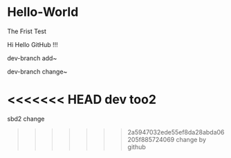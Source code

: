 # Hello-World
The Frist Test

Hi Hello GitHub !!!

dev-branch add~

dev-branch change~

<<<<<<< HEAD
dev too2
=======
sbd2 change
>>>>>>> 2a5947032ede55ef8da28abda06205f885724069
change by github
